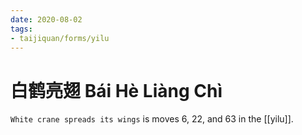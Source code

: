 ```yaml
---
date: 2020-08-02
tags:
- taijiquan/forms/yilu
---
```


# 白鹤亮翅 Bái Hè Liàng Chì

`White crane spreads its wings` is moves 6, 22, and 63 in the [[yilu]].
